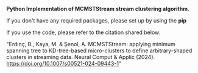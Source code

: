 <b>Python Implementation of MCMSTStream stream clustering algorithm</b>.

If you don't have any required packages, please set up by using the <b>pip</b> 

If you use the code, please refer to the citation shared below:

"Erdinç, B., Kaya, M. & Şenol, A. MCMSTStream: applying minimum spanning tree to KD-tree-based micro-clusters to define arbitrary-shaped clusters in streaming data. Neural Comput & Applic (2024). https://doi.org/10.1007/s00521-024-09443-1"
